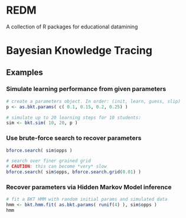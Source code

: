REDM
====

A collection of R packages for educational datamining

# Bayesian Knowledge Tracing

## Examples

### Simulate learning performance from given parameters

```R
# create a parameters object. In order: (init, learn, guess, slip)
p <- as.bkt.params( c( 0.1, 0.15, 0.2, 0.25) )

# simulate up to 20 learning steps for 10 students:
sim <- bkt.sim( 10, 20, p )
```

### Use brute-force search to recover parameters

```R
bforce.search( sim$opps )

# search over finer grained grid
# CAUTION: this can become *very* slow
bforce.search( sim$opps, bforce.search.grid(0.01) )
```

### Recover parameters via Hidden Markov Model inference

```R
# fit a BKT HMM with random initial params and simulated data
hmm <- bkt.hmm.fit( as.bkt.params( runif(4) ), sim$opps )
hmm
```